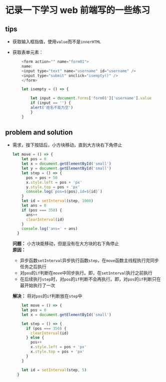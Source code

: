 # 记录一下学习 web 前端写的一些练习

## tips

- 获取输入框指值，使用`value`而不是`innerHTML`

- 获取表单元素：

  ```javaScript
      <form action="" name="form01">
      name:
      <input type="text" name="username" id="username" />
      <input type="submit" onclick="isempty()" />
      </form>
  ```

  ```javaScript
      let isempty = () => {

          let input = document.forms['form01']['username'].value
          if (input == '') {
          alert('姓名不能为空')
          }
      }
  ```

## problem and solution

- 需求，按下按钮后，小方块移动，直到大方块右下角停止

  ```javaScript
  let move = () => {
      let pos = 0
      let x = document.getElementById('small')
      let y = document.getElementById('small')
      let step = () => {
        pos = pos + 50
        x.style.left = pos + 'px'
        y.style.top = pos + 'px'
        console.log(`pos=${pos},id=${id}`)
      }
      let id = setInterval(step, 1000)
      let ans = 0
      if (pos === 350) {
        ans++
        clearInterval(id)
      }
      console.log('ans=' + ans)
    }
  ```

  **问题：** 小方块能移动，但是没有在大方块的右下角停止  
   **原因：**

  - 异步函数`setInterval`异步执行函数`step`，在`move`函数主线程执行完同步任务之后执行
  - 对`pos`的`if`判断在`move`中同步执行。即，在`setInterval`执行之前执行
  - 在后续执行`step`时，对`pos`的`if`判断不会再执行。即，对`pos`的`if`判断只在最开始执行了一次

  **解决：**
  将对`pos`的`if`判断放在`step`中

  ```javaScript
      let move = () => {
      let pos = 0
      let x = document.getElementById('small')

      let step = () => {
        if (pos === 350) {
          clearInterval(id)
        } else {
          pos++
          x.style.left = pos + 'px'
          x.style.top = pos + 'px'
        }
      }

      let id = setInterval(step, 5)
    }
  ```
